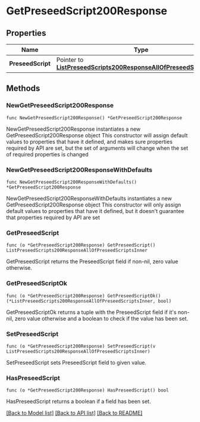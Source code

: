 # GetPreseedScript200Response

## Properties

Name | Type | Description | Notes
------------ | ------------- | ------------- | -------------
**PreseedScript** | Pointer to [**ListPreseedScripts200ResponseAllOfPreseedScriptsInner**](ListPreseedScripts200ResponseAllOfPreseedScriptsInner.md) |  | [optional] 

## Methods

### NewGetPreseedScript200Response

`func NewGetPreseedScript200Response() *GetPreseedScript200Response`

NewGetPreseedScript200Response instantiates a new GetPreseedScript200Response object
This constructor will assign default values to properties that have it defined,
and makes sure properties required by API are set, but the set of arguments
will change when the set of required properties is changed

### NewGetPreseedScript200ResponseWithDefaults

`func NewGetPreseedScript200ResponseWithDefaults() *GetPreseedScript200Response`

NewGetPreseedScript200ResponseWithDefaults instantiates a new GetPreseedScript200Response object
This constructor will only assign default values to properties that have it defined,
but it doesn't guarantee that properties required by API are set

### GetPreseedScript

`func (o *GetPreseedScript200Response) GetPreseedScript() ListPreseedScripts200ResponseAllOfPreseedScriptsInner`

GetPreseedScript returns the PreseedScript field if non-nil, zero value otherwise.

### GetPreseedScriptOk

`func (o *GetPreseedScript200Response) GetPreseedScriptOk() (*ListPreseedScripts200ResponseAllOfPreseedScriptsInner, bool)`

GetPreseedScriptOk returns a tuple with the PreseedScript field if it's non-nil, zero value otherwise
and a boolean to check if the value has been set.

### SetPreseedScript

`func (o *GetPreseedScript200Response) SetPreseedScript(v ListPreseedScripts200ResponseAllOfPreseedScriptsInner)`

SetPreseedScript sets PreseedScript field to given value.

### HasPreseedScript

`func (o *GetPreseedScript200Response) HasPreseedScript() bool`

HasPreseedScript returns a boolean if a field has been set.


[[Back to Model list]](../README.md#documentation-for-models) [[Back to API list]](../README.md#documentation-for-api-endpoints) [[Back to README]](../README.md)


